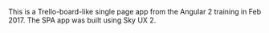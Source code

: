 This is a Trello-board-like single page app from the Angular 2 training in Feb 2017.  The SPA app was built using Sky UX 2.
